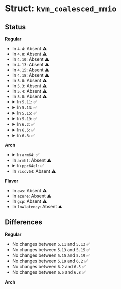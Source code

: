 # Struct: <code>kvm_coalesced_mmio</code>

## Status
<b>Regular</b>
<ul>
<li>
In <code>4.4</code>: Absent ⚠️
</li>
<li>
In <code>4.8</code>: Absent ⚠️
</li>
<li>
In <code>4.10</code>: Absent ⚠️
</li>
<li>
In <code>4.13</code>: Absent ⚠️
</li>
<li>
In <code>4.15</code>: Absent ⚠️
</li>
<li>
In <code>4.18</code>: Absent ⚠️
</li>
<li>
In <code>5.0</code>: Absent ⚠️
</li>
<li>
In <code>5.3</code>: Absent ⚠️
</li>
<li>
In <code>5.4</code>: Absent ⚠️
</li>
<li>
In <code>5.8</code>: Absent ⚠️
</li>
<li>
<details>
<summary>In <code>5.11</code>: ✅</summary>

```c
struct kvm_coalesced_mmio {
    __u64 phys_addr;
    __u32 len;
    __u32 pad;
    __u32 pio;
    __u8 data[8];
};
```
</details>
</li>
<li>
<details>
<summary>In <code>5.13</code>: ✅</summary>

```c
struct kvm_coalesced_mmio {
    __u64 phys_addr;
    __u32 len;
    __u32 pad;
    __u32 pio;
    __u8 data[8];
};
```
</details>
</li>
<li>
<details>
<summary>In <code>5.15</code>: ✅</summary>

```c
struct kvm_coalesced_mmio {
    __u64 phys_addr;
    __u32 len;
    __u32 pad;
    __u32 pio;
    __u8 data[8];
};
```
</details>
</li>
<li>
<details>
<summary>In <code>5.19</code>: ✅</summary>

```c
struct kvm_coalesced_mmio {
    __u64 phys_addr;
    __u32 len;
    __u32 pad;
    __u32 pio;
    __u8 data[8];
};
```
</details>
</li>
<li>
<details>
<summary>In <code>6.2</code>: ✅</summary>

```c
struct kvm_coalesced_mmio {
    __u64 phys_addr;
    __u32 len;
    __u32 pad;
    __u32 pio;
    __u8 data[8];
};
```
</details>
</li>
<li>
<details>
<summary>In <code>6.5</code>: ✅</summary>

```c
struct kvm_coalesced_mmio {
    __u64 phys_addr;
    __u32 len;
    __u32 pad;
    __u32 pio;
    __u8 data[8];
};
```
</details>
</li>
<li>
<details>
<summary>In <code>6.8</code>: ✅</summary>

```c
struct kvm_coalesced_mmio {
    __u64 phys_addr;
    __u32 len;
    __u32 pad;
    __u32 pio;
    __u8 data[8];
};
```
</details>
</li>
</ul>
<b>Arch</b>
<ul>
<li>
<details>
<summary>In <code>arm64</code>: ✅</summary>

```c
struct kvm_coalesced_mmio {
    __u64 phys_addr;
    __u32 len;
    __u32 pad;
    __u32 pio;
    __u8 data[8];
};
```
</details>
</li>
<li>
In <code>armhf</code>: Absent ⚠️
</li>
<li>
<details>
<summary>In <code>ppc64el</code>: ✅</summary>

```c
struct kvm_coalesced_mmio {
    __u64 phys_addr;
    __u32 len;
    __u32 pad;
    __u32 pio;
    __u8 data[8];
};
```
</details>
</li>
<li>
In <code>riscv64</code>: Absent ⚠️
</li>
</ul>
<b>Flavor</b>
<ul>
<li>
In <code>aws</code>: Absent ⚠️
</li>
<li>
In <code>azure</code>: Absent ⚠️
</li>
<li>
In <code>gcp</code>: Absent ⚠️
</li>
<li>
In <code>lowlatency</code>: Absent ⚠️
</li>
</ul>

## Differences
<b>Regular</b>
<ul>
<li>
No changes between <code>5.11</code> and <code>5.13</code> ✅
</li>
<li>
No changes between <code>5.13</code> and <code>5.15</code> ✅
</li>
<li>
No changes between <code>5.15</code> and <code>5.19</code> ✅
</li>
<li>
No changes between <code>5.19</code> and <code>6.2</code> ✅
</li>
<li>
No changes between <code>6.2</code> and <code>6.5</code> ✅
</li>
<li>
No changes between <code>6.5</code> and <code>6.8</code> ✅
</li>
</ul>
<b>Arch</b>
<ul>
</ul>

